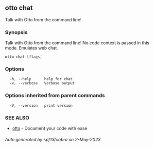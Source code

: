 ## otto chat

Talk with Otto from the command line!

### Synopsis

Talk with Otto from the command line!
No code context is passed in this mode. Emulates web chat.

```
otto chat [flags]
```

### Options

```
  -h, --help      help for chat
  -v, --verbose   Verbose output
```

### Options inherited from parent commands

```
  -V, --version   print version
```

### SEE ALSO

* [otto](otto.md)	 - Document your code with ease

###### Auto generated by spf13/cobra on 2-May-2023
